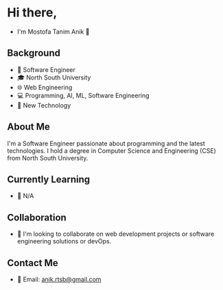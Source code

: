 # Hi there, 
- I'm Mostofa Tanim Anik 👋
## Background
- 💼 Software Engineer
- 🎓 North South University
- 🌐 Web Engineering
- 💻 Programming, AI, ML, Software Engineering
- 🔧 New Technology

## About Me
I'm a Software Engineer passionate about programming and the latest technologies. I hold a degree in Computer Science and Engineering (CSE) from North South University.

## Currently Learning
- 📘 N/A

## Collaboration
- 🤝 I'm looking to collaborate on web development projects or software engineering solutions or devOps.

## Contact Me
- 📧 Email: anik.rtsb@gmail.com

<!---
aniktanims/aniktanims is a ✨ special ✨ repository because its `README.md` (this file) appears on your GitHub profile.
You can click the Preview link to take a look at your changes.
--->
